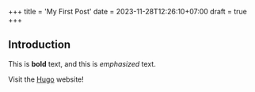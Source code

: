 +++
title = 'My First Post'
date = 2023-11-28T12:26:10+07:00
draft = true
+++

## Introduction

This is **bold** text, and this is *emphasized* text.

Visit the [Hugo](https://gohugo.io) website!